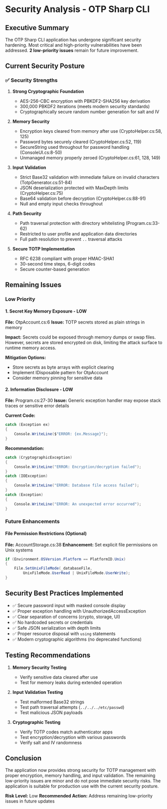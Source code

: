# Security Analysis - OTP Sharp CLI

## Executive Summary

The OTP Sharp CLI application has undergone significant security hardening. Most critical and high-priority vulnerabilities have been addressed. **2 low-priority issues** remain for future improvement.

## Current Security Posture

### ✅ Security Strengths

1. **Strong Cryptographic Foundation**
   - AES-256-CBC encryption with PBKDF2-SHA256 key derivation
   - 300,000 PBKDF2 iterations (meets modern security standards)
   - Cryptographically secure random number generation for salt and IV

2. **Memory Security**
   - Encryption keys cleared from memory after use (CryptoHelper.cs:58, 125)
   - Password bytes securely cleared (CryptoHelper.cs:52, 119)
   - SecureString used throughout for password handling (ConsoleUI.cs:8-50)
   - Unmanaged memory properly zeroed (CryptoHelper.cs:61, 128, 149)

3. **Input Validation**
   - Strict Base32 validation with immediate failure on invalid characters (TotpGenerator.cs:51-84)
   - JSON deserialization protected with MaxDepth limits (CryptoHelper.cs:75)
   - Base64 validation before decryption (CryptoHelper.cs:88-91)
   - Null and empty input checks throughout

4. **Path Security**
   - Path traversal protection with directory whitelisting (Program.cs:33-62)
   - Restricted to user profile and application data directories
   - Full path resolution to prevent `..` traversal attacks

5. **Secure TOTP Implementation**
   - RFC 6238 compliant with proper HMAC-SHA1
   - 30-second time steps, 6-digit codes
   - Secure counter-based generation

## Remaining Issues

### Low Priority

#### 1. Secret Key Memory Exposure - LOW
**File:** OtpAccount.cs:6
**Issue:** TOTP secrets stored as plain strings in memory

**Impact:** Secrets could be exposed through memory dumps or swap files. However, secrets are stored encrypted on disk, limiting the attack surface to runtime memory access.

**Mitigation Options:**
- Store secrets as byte arrays with explicit clearing
- Implement IDisposable pattern for OtpAccount
- Consider memory pinning for sensitive data

#### 2. Information Disclosure - LOW
**File:** Program.cs:27-30
**Issue:** Generic exception handler may expose stack traces or sensitive error details

**Current Code:**
```csharp
catch (Exception ex)
{
    Console.WriteLine($"ERROR: {ex.Message}");
}
```

**Recommendation:**
```csharp
catch (CryptographicException)
{
    Console.WriteLine("ERROR: Encryption/decryption failed");
}
catch (IOException)
{
    Console.WriteLine("ERROR: Database file access failed");
}
catch (Exception)
{
    Console.WriteLine("ERROR: An unexpected error occurred");
}
```

### Future Enhancements

#### File Permission Restrictions (Optional)
**File:** AccountStorage.cs:38
**Enhancement:** Set explicit file permissions on Unix systems

```csharp
if (Environment.OSVersion.Platform == PlatformID.Unix)
{
    File.SetUnixFileMode(_databaseFile,
        UnixFileMode.UserRead | UnixFileMode.UserWrite);
}
```

## Security Best Practices Implemented

- ✅ Secure password input with masked console display
- ✅ Proper exception handling with UnauthorizedAccessException
- ✅ Clear separation of concerns (crypto, storage, UI)
- ✅ No hardcoded secrets or credentials
- ✅ Safe JSON serialization with depth limits
- ✅ Proper resource disposal with `using` statements
- ✅ Modern cryptographic algorithms (no deprecated functions)

## Testing Recommendations

1. **Memory Security Testing**
   - Verify sensitive data cleared after use
   - Test for memory leaks during extended operation

2. **Input Validation Testing**
   - Test malformed Base32 strings
   - Test path traversal attempts (`../../../etc/passwd`)
   - Test malicious JSON payloads

3. **Cryptographic Testing**
   - Verify TOTP codes match authenticator apps
   - Test encryption/decryption with various passwords
   - Verify salt and IV randomness

## Conclusion

The application now provides strong security for TOTP management with proper encryption, memory handling, and input validation. The remaining low-priority issues are minor and do not pose immediate security risks. The application is suitable for production use with the current security posture.

**Risk Level:** Low
**Recommended Action:** Address remaining low-priority issues in future updates
